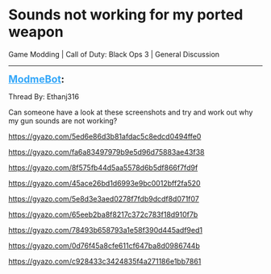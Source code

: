 # Sounds not working for my ported weapon
Game Modding | Call of Duty: Black Ops 3 | General Discussion

---
<strong style="font-size: 1.4em;"><span style="text-decoration: underline;text-decoration-color: #34a7f9;"><span style="color:#34a7f9;">ModmeBot</span></span>:</strong>

<p>Thread By: Ethanj316<br /><p style="text-align:left;">Can someone have a look at these screenshots and try and work out why my gun sounds are not working?</p><p style="text-align:left;"></p><p style="text-align:left;"><a href="https://gyazo.com/5ed6e86d3b81afdac5c8edcd0494ffe0">https://gyazo.com/5ed6e86d3b81afdac5c8edcd0494ffe0</a></p><p style="text-align:left;"></p><p style="text-align:left;"><a href="https://gyazo.com/fa6a83497979b9e5d96d75883ae43f38">https://gyazo.com/fa6a83497979b9e5d96d75883ae43f38</a></p><p style="text-align:left;"></p><p style="text-align:left;"><a href="https://gyazo.com/8f575fb44d5aa5578d6b5df866f7fd9f">https://gyazo.com/8f575fb44d5aa5578d6b5df866f7fd9f</a></p><p style="text-align:left;"></p><p style="text-align:left;"><a href="https://gyazo.com/45ace26bd1d6993e9bc0012bff2fa520">https://gyazo.com/45ace26bd1d6993e9bc0012bff2fa520</a></p><p style="text-align:left;"></p><p style="text-align:left;"><a href="https://gyazo.com/5e8d3e3aed0278f7fdb9dcdf8d071f07">https://gyazo.com/5e8d3e3aed0278f7fdb9dcdf8d071f07</a></p><p style="text-align:left;"></p><p style="text-align:left;"><a href="https://gyazo.com/65eeb2ba8f8217c372c783f18d910f7b">https://gyazo.com/65eeb2ba8f8217c372c783f18d910f7b</a></p><p style="text-align:left;"></p><p style="text-align:left;"><a href="https://gyazo.com/78493b658793a1e58f390d445adf9ed1">https://gyazo.com/78493b658793a1e58f390d445adf9ed1</a></p><p style="text-align:left;"></p><p style="text-align:left;"><a href="https://gyazo.com/0d76f45a8cfe611cf647ba8d0986744b">https://gyazo.com/0d76f45a8cfe611cf647ba8d0986744b</a></p><p style="text-align:left;"></p><p style="text-align:left;"><a href="https://gyazo.com/c928433c3424835f4a271186e1bb7861">https://gyazo.com/c928433c3424835f4a271186e1bb7861</a></p><p style="text-align:left;"></p><p style="text-align:left;"></p><p style="text-align:left;"></p><p style="text-align:left;"></p><p style="text-align:left;"></p><p style="text-align:left;"></p></p>
